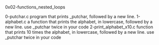 0x02-functions_nested_loops

0-putchar.c
	program that prints _putchar, followed by a new line.
1-alphabet.c
	a function that prints the alphabet, in lowercase, followed by a new line.
	use _putchar twice in your code
2-print_alphabet_x10.c
	function that prints 10 times the alphabet, in lowercase, followed by a new line.
	use _putchar twice in your code


